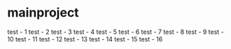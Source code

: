 mainproject
===========

test - 1
test - 2
test - 3
test - 4
test - 5
test - 6
test - 7
test - 8
test - 9
test - 10
test - 11
test - 12
test - 13
test - 14
test - 15
test - 16

